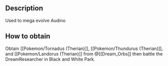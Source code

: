 ## Description
Used to mega evolve Audino

## How to obtain
Obtain [[Pokemon/Tornadus (Therian)]], [[Pokemon/Thundurus (Therian)]], and  [[Pokemon/Landorus (Therian)]] from @[[Dream_Orbs]] then battle the DreamResearcher in Black and White Park.